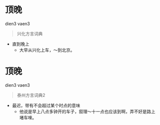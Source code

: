 # 顶晚
dien3 vaen3
> 兴化方言词典
- 直到晚上
  - 大早从兴化上车，～到北京。

# 顶晚
dien3 vaen3
> 泰州方言词典2
- 最迟，带有不会超过某个时点的意味
  - 他说是早上八点多钟开的车子，叙理～十一点也应该到啊，弄不好是路上堵车唻。
